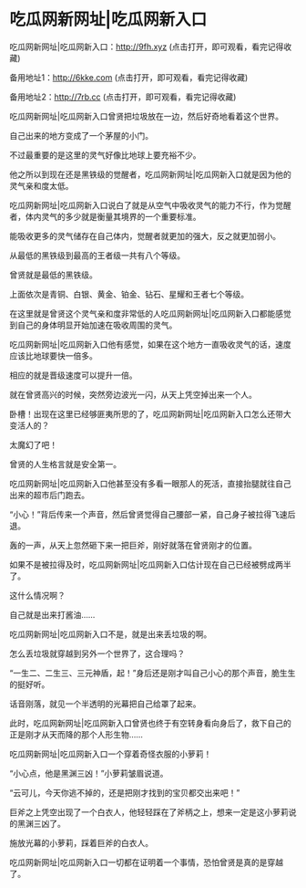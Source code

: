 # 吃瓜网新网址|吃瓜网新入口


吃瓜网新网址|吃瓜网新入口：http://9fh.xyz (点击打开，即可观看，看完记得收藏)

备用地址1：http://6kke.com (点击打开，即可观看，看完记得收藏)

备用地址2：http://7rb.cc (点击打开，即可观看，看完记得收藏)



吃瓜网新网址|吃瓜网新入口曾贤把垃圾放在一边，然后好奇地看着这个世界。

自己出来的地方变成了一个茅屋的小门。

不过最重要的是这里的灵气好像比地球上要充裕不少。

他之所以到现在还是黑铁级的觉醒者，吃瓜网新网址|吃瓜网新入口就是因为他的灵气亲和度太低。

吃瓜网新网址|吃瓜网新入口说白了就是从空气中吸收灵气的能力不行，作为觉醒者，体内灵气的多少就是衡量其境界的一个重要标准。

能吸收更多的灵气储存在自己体内，觉醒者就更加的强大，反之就更加弱小。

从最低的黑铁级到最高的王者级一共有八个等级。

曾贤就是最低的黑铁级。

上面依次是青铜、白银、黄金、铂金、钻石、星耀和王者七个等级。

在这里就是曾贤这个灵气亲和度非常低的人吃瓜网新网址|吃瓜网新入口都能感觉到自己的身体明显开始加速在吸收周围的灵气。

吃瓜网新网址|吃瓜网新入口他有感觉，如果在这个地方一直吸收灵气的话，速度应该比地球要快一倍多。

相应的就是晋级速度可以提升一倍。

就在曾贤高兴的时候，突然旁边波光一闪，从天上凭空掉出来一个人。

卧槽！出现在这里已经够匪夷所思的了，吃瓜网新网址|吃瓜网新入口怎么还带大变活人的？

太魔幻了吧！

曾贤的人生格言就是安全第一。

吃瓜网新网址|吃瓜网新入口他甚至没有多看一眼那人的死活，直接抬腿就往自己出来的超市后门跑去。

“小心！”背后传来一个声音，然后曾贤觉得自己腰部一紧，自己身子被拉得飞速后退。

轰的一声，从天上忽然砸下来一把巨斧，刚好就落在曾贤刚才的位置。

如果不是被拉得及时，吃瓜网新网址|吃瓜网新入口估计现在自己已经被劈成两半了。

这什么情况啊？

自己就是出来打酱油……

吃瓜网新网址|吃瓜网新入口不是，就是出来丢垃圾的啊。

怎么丢垃圾就穿越到另外一个世界了，这合理吗？

“一生二、二生三、三元神盾，起！”身后还是刚才叫自己小心的那个声音，脆生生的挺好听。

话音刚落，就见一个半透明的光幕把自己给罩了起来。

此时，吃瓜网新网址|吃瓜网新入口曾贤也终于有空转身看向身后了，救下自己的正是刚才从天而降的那个人形生物……

吃瓜网新网址|吃瓜网新入口一个穿着奇怪衣服的小萝莉！

“小心点，他是黑渊三凶！”小萝莉皱眉说道。

“云可儿，今天你逃不掉的，还是把刚才找到的宝贝都交出来吧！”

巨斧之上凭空出现了一个白衣人，他轻轻踩在了斧柄之上，想来一定是这小萝莉说的黑渊三凶了。

施放光幕的小萝莉，踩着巨斧的白衣人。

吃瓜网新网址|吃瓜网新入口一切都在证明着一个事情，恐怕曾贤是真的是穿越了。
